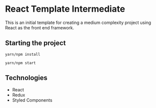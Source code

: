 # React Template Intermediate
This is an initial template for creating a medium complexity project using React as the front end framework.

## Starting the project

`yarn/npm install`

`yarn/npm start`

## Technologies
* React
* Redux
* Styled Components
